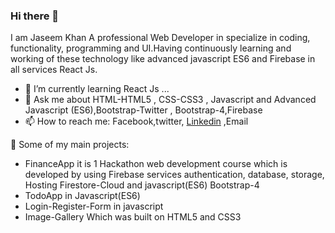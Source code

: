 ### Hi there 👋
I am Jaseem Khan A professional Web Developer in specialize in coding, functionality, programming and UI.Having
continuously learning and working of these technology like advanced javascript ES6 and
Firebase in all services React Js.

- 🌱 I’m currently learning React Js ...
- 💬 Ask me about HTML-HTML5 , CSS-CSS3 , Javascript and Advanced Javascript (ES6),Bootstrap-Twitter , Bootstrap-4,Firebase
- 📫 How to reach me: Facebook,twitter, [Linkedin](https://www.linkedin.com/in/jaseem-khan-4a4b98147/) ,Email

🚀 Some of my main projects:
- FinanceApp it is 1 Hackathon web development course which is developed by using
Firebase services authentication, database, storage, Hosting Firestore-Cloud and
javascript(ES6) Bootstrap-4
- TodoApp in Javascript(ES6)
- Login-Register-Form in javascript
- Image-Gallery Which was built on HTML5 and CSS3
